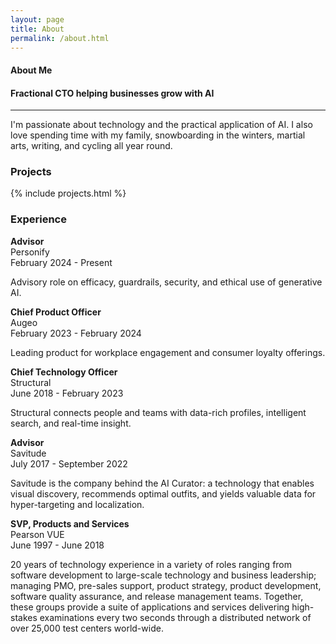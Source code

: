 ```yaml
---
layout: page
title: About
permalink: /about.html
---
```


<h4 class="uk-text-large uk-text-light uk-margin-remove-bottom">
    About Me
</h4>
<h4 class="uk-text-lighter uk-margin-remove-top">
    Fractional CTO helping businesses grow with AI
</h4>
<hr class="uk-divider-small">
<div class="uk-margin-medium-top"></div>

I'm passionate about technology and the practical application of AI.
I also love spending time with my family,
snowboarding in the winters, martial arts, writing, and cycling all year round.

<div class="uk-margin-medium-top"></div>

<h3 class="uk-heading-divider">Projects</h3>
{% include projects.html %}

<div class="uk-margin-medium-top"></div>

<h3 class="uk-heading-divider">Experience</h3>

**Advisor**  
Personify  
February 2024 - Present

Advisory role on efficacy, guardrails, security, and ethical use of generative AI.

**Chief Product Officer**  
Augeo  
February 2023 - February 2024

Leading product for workplace engagement and consumer loyalty offerings.

**Chief Technology Officer**  
Structural  
June 2018 - February 2023

Structural connects people and teams with data-rich profiles, intelligent search, and real-time insight.

**Advisor**  
Savitude  
July 2017 - September 2022

Savitude is the company behind the AI Curator: a technology that enables visual discovery, recommends optimal outfits,
and yields valuable data for hyper-targeting and localization.

**SVP, Products and Services**  
Pearson VUE  
June 1997 - June 2018

20 years of technology experience in a variety of roles ranging from software development to large-scale technology and
business leadership; managing PMO, pre-sales support, product strategy, product development, software quality assurance,
and release management teams. Together, these groups provide a suite of applications and services delivering high-stakes
examinations every two seconds through a distributed network of over 25,000 test centers world-wide.